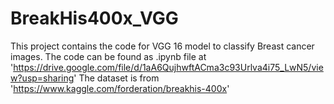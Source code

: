 # BreakHis400x_VGG
This project contains the code for VGG 16 model to classify Breast cancer images.
The code can be found as .ipynb file at 'https://drive.google.com/file/d/1aA6QujhwftACma3c93Urlva4i75_LwN5/view?usp=sharing'
The dataset is from 'https://www.kaggle.com/forderation/breakhis-400x'
